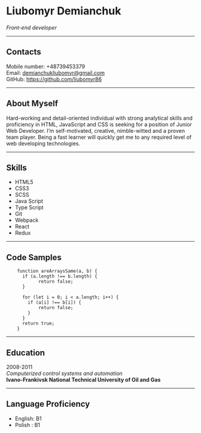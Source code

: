 # Liubomyr Demianchuk

_Front-end developer_

---

## Contacts

Mobile number: +48739453379  
Email: demianchukliubomyr@gmail.com  
GitHub: <https://github.com/liubomyr86>

---

## About Myself

Hard-working and detail-oriented individual with strong analytical skills and proficiency in HTML,
JavaScript and CSS is seeking for a position of Junior Web Developer. I’m self-motivated, creative,
nimble-witted and a proven team player. Being a fast learner will quickly get me to any required
level of web developing technologies.

---

## Skills

- HTML5
- CSS3
- SCSS
- Java Script
- Type Script
- Git
- Webpack
- React
- Redux

---

## Code Samples

```
    function areArraysSame(a, b) {
      if (a.length !== b.length) {
            return false;
      }

      for (let i = 0; i < a.length; i++) {
        if (a[i] !== b[i]) {
            return false;
        }
      }
      return true;
    }
```

---

## Education

2008-2011  
_Computerized control systems and automation_  
**Ivano-Frankivsk National Technical University of Oil and Gas**

---

## Language Proficiency

- English: B1
- Polish : B1
